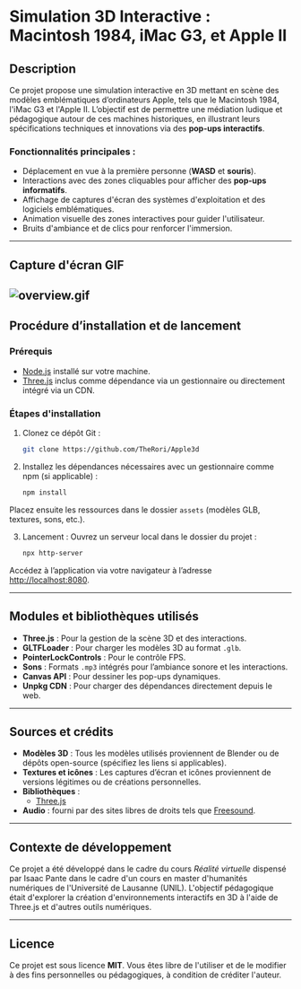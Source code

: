 # **Simulation 3D Interactive : Macintosh 1984, iMac G3, et Apple II**

## **Description**
Ce projet propose une simulation interactive en 3D mettant en scène des modèles emblématiques d’ordinateurs Apple, tels que le Macintosh 1984, l'iMac G3 et l'Apple II. L’objectif est de permettre une médiation ludique et pédagogique autour de ces machines historiques, en illustrant leurs spécifications techniques et innovations via des **pop-ups interactifs**.

### **Fonctionnalités principales :**
- Déplacement en vue à la première personne (**WASD** et **souris**).
- Interactions avec des zones cliquables pour afficher des **pop-ups informatifs**.
- Affichage de captures d'écran des systèmes d'exploitation et des logiciels emblématiques.
- Animation visuelle des zones interactives pour guider l'utilisateur.
- Bruits d'ambiance et de clics pour renforcer l'immersion.

---

## **Capture d'écran GIF**
![overview.gif](assets/presentation/overview.gif)
---

## **Procédure d’installation et de lancement**

### **Prérequis**
- [Node.js](https://nodejs.org/) installé sur votre machine.
- [Three.js](https://threejs.org/) inclus comme dépendance via un gestionnaire ou directement intégré via un CDN.

### **Étapes d'installation**
1. Clonez ce dépôt Git :
   ```bash
   git clone https://github.com/TheRori/Apple3d

2. Installez les dépendances nécessaires avec un gestionnaire comme npm (si applicable) :

    ```bash
    npm install
    ```

Placez ensuite les ressources dans le dossier `assets` (modèles GLB, textures, sons, etc.).


3. Lancement : Ouvrez un serveur local dans le dossier du projet :

    ```bash
    npx http-server
    ```

Accédez à l’application via votre navigateur à l’adresse [http://localhost:8080](http://localhost:8080).

---

## Modules et bibliothèques utilisés

- **Three.js** : Pour la gestion de la scène 3D et des interactions.
- **GLTFLoader** : Pour charger les modèles 3D au format `.glb`.
- **PointerLockControls** : Pour le contrôle FPS.
- **Sons** : Formats `.mp3` intégrés pour l’ambiance sonore et les interactions.
- **Canvas API** : Pour dessiner les pop-ups dynamiques.
- **Unpkg CDN** : Pour charger des dépendances directement depuis le web.

---

## Sources et crédits

- **Modèles 3D** : Tous les modèles utilisés proviennent de Blender ou de dépôts open-source (spécifiez les liens si applicables).
- **Textures et icônes** : Les captures d’écran et icônes proviennent de versions légitimes ou de créations personnelles.
- **Bibliothèques** :
    - [Three.js](https://threejs.org/)
- **Audio** : fourni par des sites libres de droits tels que [Freesound](https://freesound.org/).

---

## Contexte de développement

Ce projet a été développé dans le cadre du cours *Réalité virtuelle* dispensé par Isaac Pante dans le cadre d'un cours en master d'humanités numériques de l'Université de Lausanne (UNIL). L'objectif pédagogique était d'explorer la création d'environnements interactifs en 3D à l'aide de Three.js et d'autres outils numériques.

---

## Licence

Ce projet est sous licence **MIT**. Vous êtes libre de l'utiliser et de le modifier à des fins personnelles ou pédagogiques, à condition de créditer l'auteur.